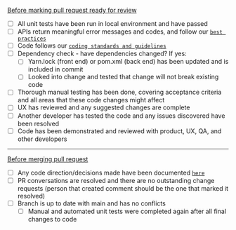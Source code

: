 <ins>Before marking pull request ready for review</ins>
- [ ] All unit tests have been run in local environment and have passed 
- [ ] APIs return meaningful error messages and codes, and follow our [`best practices`](https://confluence.isis.org/display/TechTeam/API+Strategy)
- [ ] Code follows our [`coding standards and guidelines`](https://confluence.isis.org/display/TechTeam/Coding+Standards+and+Guidelines)
- [ ] Dependency check - have dependencies changed?  If yes:
  - [ ] Yarn.lock (front end) or pom.xml (back end) has been updated and is included in commit 
  - [ ] Looked into change and tested that change will not break existing code 
- [ ] Thorough manual testing has been done, covering acceptance criteria and all areas that these code changes might affect 
- [ ] UX has reviewed and any suggested changes are complete 
- [ ] Another developer has tested the code and any issues discovered have been resolved
- [ ] Code has been demonstrated and reviewed with product, UX, QA, and other developers  

___

<ins>Before merging pull request</ins>
- [ ] Any code direction/decisions made have been documented [`here`](https://confluence.isis.org/display/TechTeam/Coding+Standards+and+Guidelines) 
- [ ] PR conversations are resolved and there are no outstanding change requests (person that created comment should be the one that marked it resolved) 
- [ ] Branch is up to date with main and has no conflicts 
  - [ ] Manual and automated unit tests were completed again after all final changes to code
